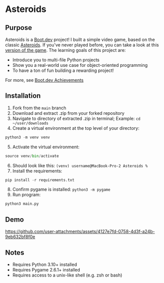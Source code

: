 # Asteroids

## Purpose

Asteroids is a [Boot.dev](https://www.boot.dev) project! I built a simple video game, based on the classic [Asteroids](https://en.wikipedia.org/wiki/Asteroids_(video_game)). If you've never played before, you can take a look at this [version of the game](https://www.echalk.co.uk/amusements/Games/asteroidsClassic/ateroids.html). The learning goals of this project are:

- Introduce you to multi-file Python projects
- Show you a real-world use case for object-oriented programming
- To have a ton of fun building a rewarding project!

For more, see [Boot.dev Achievements](https://github.com/lev2pr0/bootdotdevAchievements)

## Installation 

1. Fork from the ``main`` branch
2. Download and extract .zip from your forked repository
3. Navigate to directory of extracted .zip in terminal; Example: `cd ~/user/downloads`
4. Create a virtual environment at the top level of your directory:
```python
python3 -m venv venv
```
5. Activate the virtual environment: 
```python
source venv/bin/activate
```
6. Should look like this: `(venv) username@MacBook-Pro-2 Asteroids %`
7. Install the requirements:
```python
pip install -r requirements.txt
```
8. Confirm pygame is installed: `python3 -m pygame`
9. Run program:
```python
python3 main.py
```

## Demo

https://github.com/user-attachments/assets/4127e7fd-0758-4d3f-a24b-9eb632bf8f0e

## Notes

- Requires Python 3.10+ installed
- Requires Pygame 2.6.1+ installed
- Requires access to a unix-like shell (e.g. zsh or bash)
